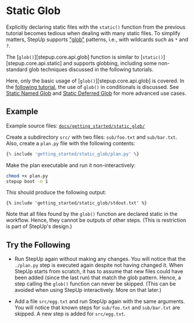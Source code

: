 # Static Glob

Explicitly declaring static files with the `static()` function from the previous tutorial
becomes tedious when dealing with many static files.
To simplify matters, StepUp supports ["glob"](https://en.wikipedia.org/wiki/Glob_(programming))
patterns, i.e., with wildcards such as `*` and `?`.

The [`glob()`][stepup.core.api.glob] function is similar to [`static()`][stepup.core.api.static]
and supports globbing, including some non-standard glob techniques
discussed in the following tutorials.

Here, only the basic usage of [`glob()`][stepup.core.api.glob] is covered.
In the [following tutorial](static_glob_conditional.md),
the use of `glob()` in conditionals is discussed.
See [Static Named Glob](../advanced_topics/static_named_glob.md) and
[Static Deferred Glob](../advanced_topics/static_deferred_glob.md) for more advanced use cases.

## Example

Example source files: [`docs/getting_started/static_glob/`](https://github.com/reproducible-reporting/stepup-core/tree/main/docs/getting_started/static_glob)

Create a subdirectory `src/` with two files: `sub/foo.txt` and `sub/bar.txt`.
Also, create a `plan.py` file with the following contents:

```python
{% include 'getting_started/static_glob/plan.py' %}
```

Make the plan executable and run it non-interactively:

```bash
chmod +x plan.py
stepup boot -n 1
```

This should produce the following output:

```text
{% include 'getting_started/static_glob/stdout.txt' %}
```

Note that all files found by the `glob()` function are declared static in the workflow.
Hence, they cannot be outputs of other steps.
(This is restriction is part of StepUp's design.)

## Try the Following

- Run StepUp again without making any changes.
  You will notice that the `./plan.py` step is executed again despite not having changed it.
  When StepUp starts from scratch,
  it has to assume that new files could have been added (since the last run)
  that match the glob pattern.
  Hence, a step calling the `glob()` function can never be skipped.
  (This can be avoided when using StepUp interactively. More on that later.)

- Add a file `src/egg.txt` and run StepUp again with the same arguments.
  You will notice that known steps for `sub/foo.txt` and `sub/bar.txt` are skipped.
  A new step is added for `src/egg.txt`.
